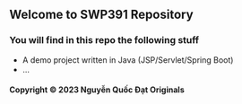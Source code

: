 ## Welcome to SWP391 Repository

### You will find in this repo the following stuff

* A demo project written in Java  (JSP/Servlet/Spring Boot)
* ...

#### Copyright © 2023 Nguyễn Quốc Đạt Originals